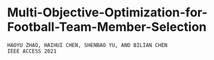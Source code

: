 # Multi-Objective-Optimization-for-Football-Team-Member-Selection
```
HAOYU ZHAO, HAIHUI CHEN, SHENBAO YU, AND BILIAN CHEN
IEEE ACCESS 2021
```
